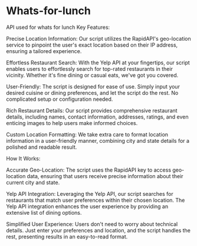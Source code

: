 # Whats-for-lunch
API used for whats for lunch
Key Features:

Precise Location Information: Our script utilizes the RapidAPI's geo-location service to pinpoint the user's exact location based on their IP address, ensuring a tailored experience.

Effortless Restaurant Search: With the Yelp API at your fingertips, our script enables users to effortlessly search for top-rated restaurants in their vicinity. Whether it's fine dining or casual eats, we've got you covered.

User-Friendly: The script is designed for ease of use. Simply input your desired cuisine or dining preferences, and let the script do the rest. No complicated setup or configuration needed.

Rich Restaurant Details: Our script provides comprehensive restaurant details, including names, contact information, addresses, ratings, and even enticing images to help users make informed choices.

Custom Location Formatting: We take extra care to format location information in a user-friendly manner, combining city and state details for a polished and readable result.

How It Works:

Accurate Geo-Location: The script uses the RapidAPI key to access geo-location data, ensuring that users receive precise information about their current city and state.

Yelp API Integration: Leveraging the Yelp API, our script searches for restaurants that match user preferences within their chosen location. The Yelp API integration enhances the user experience by providing an extensive list of dining options.

Simplified User Experience: Users don't need to worry about technical details. Just enter your preferences and location, and the script handles the rest, presenting results in an easy-to-read format.
